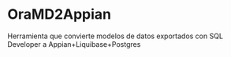 # OraMD2Appian
Herramienta que convierte modelos de datos exportados con SQL Developer a Appian+Liquibase+Postgres
